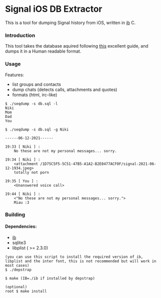 # Signal iOS DB Extractor

This is a tool for dumping Signal history from iOS, written in [ib](https://github.com/Niki-Nu/ibranching) C.

### Introduction

This tool takes the database aquired following [this](https://cight.co/backup-signal-ios-jailbreak/) excellent guide, and dumps it in a Human readable format.

### Usage

Features:
- list groups and contacts
- dump chats (detects calls, attachments and quotes)
- formats (html, irc-like)

~~~
$ ./seqdump -s db.sql -l
Niki
Mom
Dad
You

$ ./seqdump -s db.sql -g Niki

------06-12-2021------

19:33 [ Niki ] :
    No these are not my personal messages... sorry.

19:34 [ Niki ] :
    <attachment /1D75C5F5-5C51-47B5-A1A2-B2E0477ACF0F/signal-2021-06-12-1934.jpeg>
    totally not porn

19:35 [ You ] :
    <Unanswered voice call>

19:44 [ Niki ] :
    <"No these are not my personal messages... sorry.">
    Miau :3
~~~

### Building

#### Dependencies:
- [ib](https://github.com/Niki-Nu/ibranching)
- sqlite3
- libplist ( >= 2.3.0)

~~~
(you can use this script to install the required version of ib, libplist and the inter font, this is not recommended but will work in most cases)
$ ./depstrap 

$ make (IB=./ib if installed by depstrap)

(optional)
root $ make install
~~~

